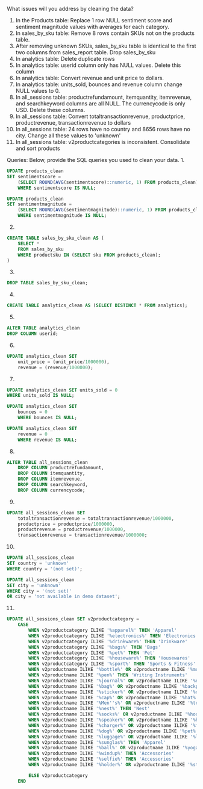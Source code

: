 What issues will you address by cleaning the data?
1. In the Products table: Replace 1 row NULL sentiment score and sentiment magnitude values with averages for each category.
2. In sales_by_sku table: Remove 8 rows contain SKUs not on the products table.
3. After removing unknown SKUs, sales_by_sku table is identical to the first two columns from sales_report table. Drop sales_by_sku
4. In analytics table: Delete duplicate rows
5. In analytics table: userid column only has NULL values. Delete this column
6. In analytics table: Convert revenue and unit price to dollars.
7. In analytics table: units_sold, bounces and revenue column change NULL values to 0. 
8. In all_sessions table: productrefundamount, itemquantity, itemrevenue, and searchkeyword columns are all NULL. The currencycode is only USD. Delete these columns.
9. In all_sessions table: Convert totaltransactionrevenue, productprice, productrevenue, transactionrevenue to dollars
10. In all_sessions table: 24 rows have no country and 8656 rows have no city. Change all these values to 'unknown'
11. In all_sessions table: v2productcategories is inconsistent. Consolidate and sort products


Queries:
Below, provide the SQL queries you used to clean your data.
1.
```SQL
UPDATE products_clean
SET sentimentscore = 
	(SELECT ROUND(AVG(sentimentscore)::numeric, 1) FROM products_clean)
    WHERE sentimentscore IS NULL;

UPDATE products_clean
SET sentimentmagnitude = 
	(SELECT ROUND(AVG(sentimentmagnitude)::numeric, 1) FROM products_clean)
	WHERE sentimentmagnitude IS NULL;
```
2.
```SQL
CREATE TABLE sales_by_sku_clean AS (
	SELECT *
	FROM sales_by_sku
	WHERE productsku IN (SELECT sku FROM products_clean);
)
```
3.
```SQL
DROP TABLE sales_by_sku_clean;
```

4.
```SQL
CREATE TABLE analytics_clean AS (SELECT DISTINCT * FROM analytics);
```
5.
```SQL
ALTER TABLE analytics_clean
DROP COLUMN userid;
```

6.
```SQL
UPDATE analytics_clean SET
	unit_price = (unit_price/1000000),
	revenue = (revenue/1000000);
```

7.
```SQL
UPDATE analytics_clean SET units_sold = 0
WHERE units_sold IS NULL;

UPDATE analytics_clean SET
	bounces = 0
	WHERE bounces IS NULL;

UPDATE analytics_clean SET
	revenue = 0
	WHERE revenue IS NULL;
```

8.
```SQL
ALTER TABLE all_sessions_clean
	DROP COLUMN productrefundamount,
	DROP COLUMN itemquantity,
	DROP COLUMN itemrevenue,
    DROP COLUMN searchkeyword,
    DROP COLUMN currencycode;
```

9.
```SQL
UPDATE all_sessions_clean SET
	totaltransactionrevenue = totaltransactionrevenue/1000000,
	productprice = productprice/1000000,
	productrevenue = productrevenue/1000000,
	transactionrevenue = transactionrevenue/1000000;
```

10.
```SQL
UPDATE all_sessions_clean
SET country = 'unknown'
WHERE country = '(not set)';

UPDATE all_sessions_clean
SET city = 'unknown'
WHERE city = '(not set)'
OR city = 'not available in demo dataset';
```

11.
```SQL
UPDATE all_sessions_clean SET v2productcategory = 
	CASE 
		WHEN v2productcategory ILIKE '%apparel%' THEN 'Apparel'
		WHEN v2productcategory ILIKE '%electronics%' THEN 'Electronics'
		WHEN v2productcategory ILIKE '%drinkware%' THEN 'Drinkware'
		WHEN v2productcategory ILIKE '%bags%' THEN 'Bags'
        WHEN v2productcategory ILIKE '%pet%' THEN 'Pet'
        WHEN v2productcategory ILIKE '%houseware%' THEN 'Housewares'
        WHEN v2productcategory ILIKE '%sport%' THEN 'Sports & Fitness'
		WHEN v2productname ILIKE '%bottle%' OR v2productname ILIKE '%mug%' OR v2productname ILIKE '%tumbler%' THEN 'Drinkware'
		WHEN v2productname ILIKE '%pen%' THEN 'Writing Instruments' 
		WHEN v2productname ILIKE '%journal%' OR v2productname ILIKE '%notebook%' THEN 'Notebooks & Journals'
		WHEN v2productname ILIKE '%bag%' OR v2productname ILIKE '%backpack%' OR v2productname ILIKE '%rucksack%' OR v2productname ILIKE '%tote%' THEN 'Bags'
		WHEN v2productname ILIKE '%sticker%' OR v2productname ILIKE '%decal%' THEN 'Stickers'
		WHEN v2productname ILIKE '%cap%' OR v2productname ILIKE '%hat%' THEN 'Apparel'
		WHEN v2productname ILIKE '%Men''s%' OR v2productname ILIKE '%toddler%' OR v2productname ILIKE '%infant%' THEN 'Apparel'
		WHEN v2productname ILIKE '%nest%' THEN 'Nest'
		WHEN v2productname ILIKE '%socks%' OR v2productname ILIKE '%hoodie%' OR v2productname ILIKE '%onesie%' OR v2productname ILIKE '%shirt%' OR v2productname ILIKE '%tee%' THEN 'Apparel'
		WHEN v2productname ILIKE '%speaker%' OR v2productname ILIKE '%headphone%' THEN 'Electronics'
        WHEN v2productname ILIKE '%charger%' OR v2productname ILIKE '%flashlight%' OR v2productname ILIKE '%power%' THEN 'Electronics'
        WHEN v2productname ILIKE '%dog%' OR v2productname ILIKE '%pet%' THEN 'Pet'
		WHEN v2productname ILIKE '%luggage%' OR v2productname ILIKE '%lunch kit%' THEN 'Housewares'
        WHEN v2productname ILIKE '%sunglas%' THEN 'Apparel'
		WHEN v2productname ILIKE '%ball%' OR v2productname ILIKE '%yoga%' THEN 'Sports & Fitness'
        WHEN v2productname ILIKE '%windup%' THEN 'Accessories'
		WHEN v2productname ILIKE '%selfie%' THEN 'Accessories'
   		WHEN v2productname ILIKE '%holder%' OR v2productname ILIKE '%stand%' OR v2productname ILIKE '%mount%' THEN 'Accessories'

		ELSE v2productcategory
	END
```